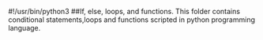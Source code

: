 #!/usr/bin/python3
##If, else, loops, and functions.
This folder contains conditional statements,loops and functions scripted in python programming language.
